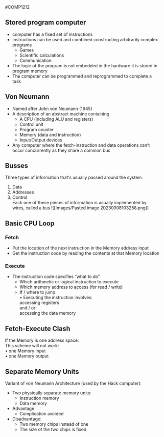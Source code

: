 #COMP1212
## Stored program computer
- computer has a fixed set of instructions  
- Instructions can be used and combined constructing arbitrarily complex programs  
	- Games  
	- Scientific calculations  
	- Communication  
- The logic of the program is not embedded in the hardware it is stored in program memory  
- The computer can be programmed and reprogrammed to complete a task

## Von Neumann
- Named after John von Neumann (1945)  
- A description of an abstract machine containing  
	- A CPU (including ALU and registers)  
	- Control unit  
	- Program counter  
	- Memory (data and instruction)  
	- Input/Output devices  
- Any computer where the fetch-instruction and data operations can’t occur  concurrently as they share a common bus  

## Busses
Three types of information  that's usually passed around  the system:  
1. Data  
2. Addresses  
3. Control  
Each one of these pieces of  information is usually implemented by wires, called a bus
![[Images/Pasted image 20230308103258.png]]

## Basic CPU Loop
### Fetch
- Put the location of the next instruction in the Memory address input 
- Get the instruction code by reading the contents at that Memory location
### Execute
- The instruction code specifies “what to do”  
	- Which arithmetic or logical instruction to execute  
	- Which memory address to access (for read / write)  
	- If / where to jump  
• Executing the instruction involves:  
accessing registers  
and / or:  
accessing the data memory

## Fetch-Execute Clash
If the Memory is one address space:  
This scheme will not work:  
• one Memory input  
• one Memory output

## Separate Memory Units
Variant of von Neumann Architecture (used by the Hack computer):  
- Two physically separate memory units:  
	- Instruction memory  
	- Data memory  
- Advantage
	- Complication avoided  
- Disadvantage: 
	- Two memory chips instead of one  
	- The size of the two chips is fixed.
